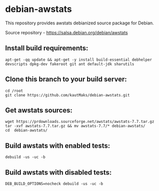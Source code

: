 # debian-awstats

This repository provides awstats debianized source package for Debian.

Source repository - https://salsa.debian.org/debian/awstats

## Install build requirements:

```
apt-get -qq update && apt-get -y install build-essential debhelper devscripts dpkg-dev fakeroot git ant default-jdk sharutils

```

## Clone this branch to your build server:

```
cd /root
git clone https://github.com/kautMaks/debian-awstats.git
```

## Get awstats sources:

```
wget https://prdownloads.sourceforge.net/awstats/awstats-7.7.tar.gz
tar -xvf awstats-7.7.tar.gz && mv awstats-7.7/* debian-awstats/
cd  debian-awstats/
```

## Build awstats with enabled tests:

```
debuild -us -uc -b
```

## Build awstats with disabled tests:

```
DEB_BUILD_OPTIONS=nocheck debuild -us -uc -b
```
